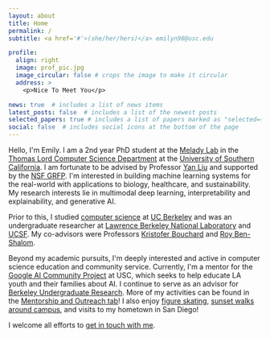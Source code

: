```yaml
---
layout: about
title: Home
permalink: /
subtitle: <a href='#'>(she/her/hers)</a> emilyn98@usc.edu

profile:
  align: right
  image: prof_pic.jpg
  image_circular: false # crops the image to make it circular
  address: >
    <p>Nice To Meet You</p> 

news: true  # includes a list of news items
latest_posts: false  # includes a list of the newest posts
selected_papers: true # includes a list of papers marked as "selected={true}"
social: false  # includes social icons at the bottom of the page
---
```


Hello, I'm Emily. I am a 2nd year PhD student at the [Melady Lab](https://melady.usc.edu/) in the [Thomas Lord Computer Science Department](https://www.cs.usc.edu/) at the [University of Southern California](https://www.usc.edu/). I am fortunate to be advised by Professor [Yan Liu](https://viterbi.usc.edu/directory/faculty/Liu/Yan) and supported by the [NSF GRFP](https://www.nsfgrfp.org/). I'm interested in building machine learning systems for the real-world with applications to biology, healthcare, and sustainability. My research interests lie in multimodal deep learning, interpretability and explainability, and generative AI. 

Prior to this, I studied [computer science](https://eecs.berkeley.edu/academics/undergraduate/cs-ba) at [UC Berkeley](https://www.berkeley.edu/) and was an undergraduate researcher at [Lawrence Berkeley National Laboratory](https://www.lbl.gov/) and [UCSF](https://www.ucsf.edu/). My co-advisors were Professors [Kristofer Bouchard](https://bouchardlab.lbl.gov/) and [Roy Ben-Shalom](https://roybens.faculty.ucdavis.edu/). 

Beyond my academic pursuits, I'm deeply interested and active in computer science education and community service. Currently, I'm a mentor for the [Google AI Community Project](https://sites.google.com/usc.edu/aicommunityproject/meet-the-interns) at USC, which seeks to help educate LA youth and their families about AI. I continue to serve as an advisor for [Berkeley Undergraduate Research](https://research.berkeley.edu/). More of my activities can be found in the [Mentorship and Outreach tab](https://eemokey.github.io/mentorship/)! I also enjoy [figure skating](https://eemokey.github.io/blog/category/figure-skating/), [sunset walks around campus](https://eemokey.github.io/blog/category/photography/), and visits to my hometown in San Diego!



I welcome all efforts to [get in touch with me](https://eemokey.github.io/contact/).